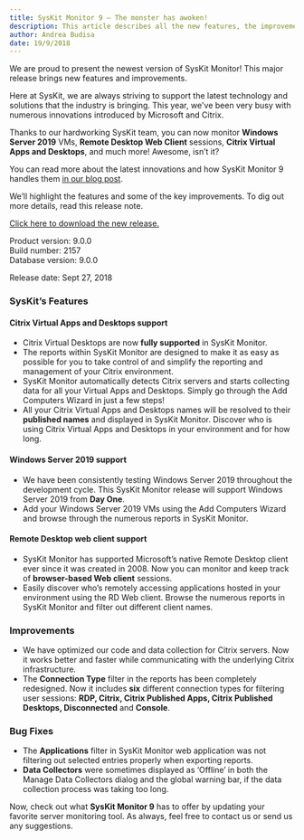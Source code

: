```yaml
---
title: SysKit Monitor 9 – The monster has awoken!
description: This article describes all the new features, the improvements, and the bug fixes delivered in SysKit Monitor 9.
author: Andrea Budisa
date: 19/9/2018
---
```


We are proud to present the newest version of SysKit Monitor! This major release brings new features and improvements.

Here at SysKit, we are always striving to support the latest technology and solutions that the industry is bringing. This year, we've been very busy with numerous innovations introduced by Microsoft and Citrix.

Thanks to our hardworking SysKit team, you can now monitor __Windows Server 2019__ VMs, __Remote Desktop Web Client__ sessions, __Citrix Virtual Apps and Desktops__, and much more! Awesome, isn’t it?

You can read more about the latest innovations and how SysKit Monitor 9 handles them [in our blog post](https://blog.syskit.com/syskit-monitor-9:-keeping-up-with-the-latest-technology).

We’ll highlight the features and some of the key improvements. To dig out more details, read this release note.

[Click here to download the new release.](https://www.syskit.com/products/monitor/download)

Product version: 9.0.0   
Build number: 2157   
Database version: 9.0.0   

Release date: Sept 27, 2018

### SysKit’s Features

#### Citrix Virtual Apps and Desktops support

+ Citrix Virtual Desktops are now __fully supported__ in SysKit Monitor.
+ The reports within SysKit Monitor are designed to make it as easy as possible for you to take control of and simplify the reporting and management of your Citrix environment.
+ SysKit Monitor automatically detects Citrix servers and starts collecting data for all your Virtual Apps and Desktops. Simply go through the Add Computers Wizard in just a few steps!
+ All your Citrix Virtual Apps and Desktops names will be resolved to their __published names__ and displayed in SysKit Monitor. Discover who is using Citrix Virtual Apps and Desktops in your environment and for how long.

#### Windows Server 2019 support

+ We have been consistently testing Windows Server 2019 throughout the development cycle. This SysKit Monitor release will support Windows Server 2019 from __Day One__.
+ Add your Windows Server 2019 VMs using the Add Computers Wizard and browse through the numerous reports in SysKit Monitor.

#### Remote Desktop web client support

+ SysKit Monitor has supported Microsoft’s native Remote Desktop client ever since it was created in 2008. Now you can monitor and keep track of __browser-based Web client__ sessions. 
+ Easily discover who’s remotely accessing applications hosted in your environment using the RD Web client. Browse the numerous reports in SysKit Monitor and filter out different client names.

### Improvements

+ We have optimized our code and data collection for Citrix servers. Now it works better and faster while communicating with the underlying Citrix infrastructure.
+ The __Connection Type__ filter in the reports has been completely redesigned. Now it includes __six__ different connection types for filtering user sessions: __RDP, Citrix, Citrix Published Apps, Citrix Published Desktops, Disconnected__ and __Console__.

### Bug Fixes

+ The __Applications__ filter in SysKit Monitor web application was not filtering out selected entries properly when exporting reports.
+ __Data Collectors__ were sometimes displayed as ‘Offline’ in both the Manage Data Collectors dialog and the global warning bar, if the data collection process was taking too long.


Now, check out what __SysKit Monitor 9__ has to offer by updating your favorite server monitoring tool. As always, feel free to contact us or send us any suggestions.